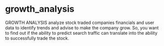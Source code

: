 # growth_analysis
GROWTH ANALYSIS analyze stock traded companies financials and user data to identify trends and advise to make the company grow. So, you want to find out if the ability to predict search traffic can translate into the ability to successfully trade the stock.
